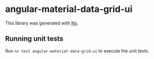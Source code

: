 # angular-material-data-grid-ui

This library was generated with [Nx](https://nx.dev).

## Running unit tests

Run `nx test angular-material-data-grid-ui` to execute the unit tests.
